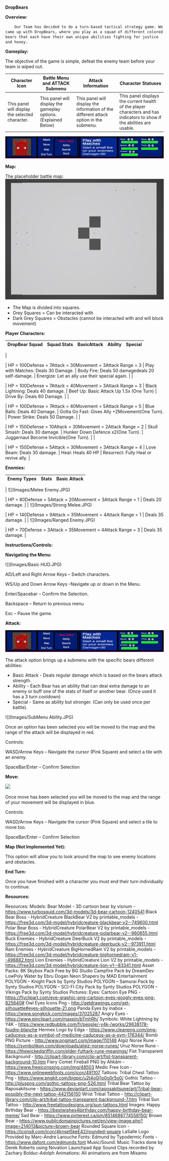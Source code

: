 **DropBears**

**Overview:**

        Our Team has decided to do a turn-based tactical strategy game. We came up with DropBears, where you play as a squad of different colored bears that each have their own unique abilities fighting for justice and honey.

**Gameplay:**

The objective of the game is simple, defeat the enemy team before your team is wiped out.

| Character Icon | Battle Menu and ATTACK Submenu | Attack Information | Character Statuses |
| --- | --- | --- | --- |
| This panel will display the selected character. | This panel will display the gameplay options. (Explained Below) | This panel will display the information of the different attack option in the submenu. | This panel displays the current health of the player characters and has indicators to show if the abilities are usable. |

 ![](Images/AttackSubMenu.JPG)

**Map:**

The placeholder battle map: ![](Images/Map.JPG)

- The Map is divided into squares.
- Grey Squares = Can be interacted with
- Dark Grey Squares = Obstacles (cannot            be interacted with and will block movement)

**Player Characters:**

| DropBear Squad | Squad Stats | BasicAttack | Ability | Special |
| --- | --- | --- | --- | --- |
|



 | HP = 100Defense = 7Attack = 30Movement = 3Attack Range = 3 | Play with Matches:  Deals 30 Damage. | Body Fire: Deals 50 damagedeals 20 self-damage. | Energize: Let an ally use their special again. |
|


 | HP = 100Defense = 7Attack = 40Movement = 3Attack Range = 3 | Black Lightning: Deals 40 damage. | Beef Up: Basic Attack Up 1.5x (One Turn) | Drive By: Deals 60 Damage. |
|



 | HP = 100Defense = 7Attack = 40Movement = 5Attack Range = 5 | Blue Balls: Deals 40 Damage. | Gotta Go Fast: Gives Ally +2Movement(One Turn). | Power Strike: Deals 50 Damage. |
|


 | HP = 150Defense = 10Attack = 30Movement = 2Attack Range = 2 | Skull Smash: Deals 30 damage. | Hunker Down Defence x2(One Turn). | Juggernaut Become Invicible(One Turn). |
|



 | HP = 150Defense = 5Attack = 30Movement = 3Attack Range = 4 | Love Beam: Deals 30 damage. | Heal: Heals 40 HP | Resurrect: Fully Heal or revive ally. |





**Enemies:**

| Enemy Types | Stats | Basic Attack |
| --- | --- | --- |
|
 ![](Images/Melee Enemy.JPG)


 | HP = 80Defense = 5Attack = 20Movement = 3Attack Range = 1 |   Deals 20 damage. |
|
 ![](Images/Strong Melee.JPG)


 | HP = 140Defense = 9Attack = 35Movement = 4Attack Range = 1 |   Deals 35 damage.  |
|
 ![](Images/Ranged Enemy.JPG)


 | HP = 70Defense = 3Attack = 35Movement = 4Attack Range = 3 |   Deals 35 damage. |

**Instructions/Controls:**

**Navigating the Menu:**

 ![](Images/Basic HUD.JPG)

AD/Left and Right Arrow Keys – Switch characters.

WS/Up and Down Arrow Keys –Navigate up or down in the Menu.

Enter/Spacebar – Confirm the Selection.

Backspace – Return to previous menu

Esc – Pause the game.

**Attack:**

 ![](Images/AttackSubMenu.JPG)

The attack option brings up a submenu with the specific bears different abilities:

- Basic Attack - Deals regular damage which is based on the bears attack strength.
- Ability - Each Bear has an ability that can deal extra damage to an enemy or buff one of the stats of itself or another bear. (Once used it has a 3 turn cooldown)
- Special -  Same as ability but stronger. (Can only be used once per battle).

 ![](Images/SubMenu Ability.JPG)

Once an option has been selected you will be moved to the map and the range of the attack will be displayed in red.

Controls:

WASD/Arrow Keys – Navigate the cursor (Pink Square) and select a tile with an enemy.

SpaceBar/Enter – Confirm Selection

**Move:**

 ![](Images/MoveControls.JPG)

Once move has been selected you will be moved to the map and the range of your movement will be displayed in blue.

Controls:

WASD/Arrow Keys – Navigate the cursor (Pink Square) and select a tile to move too.

SpaceBar/Enter – Confirm Selection

**Map (Not Implemented Yet):**

This option will allow you to look around the map to see enemy locations and obstacles.

**End Turn:**

Once you have finished with a character you must end their turn individually to continue.

**Resources:**

Resources:
Models:
Bear Model - 3D cartoon bear by visnum - https://www.turbosquid.com/3d-models/3d-bear-cartoon-1240541
Black Bear Boss - HybridCreature BlackBear V2 by printable_models - https://free3d.com/3d-model/hybridcreature-blackbear-v2--749600.html
Polar Bear Boss - HybridCreature PolarBear V2 by printable_models - https://free3d.com/3d-model/hybridcreature-polarbear-v2--960655.html
Buck Enemies - HybridCreature DeerBuck V2 by printable_models -
https://free3d.com/3d-model/hybridcreature-deerbuck-v2--973911.html
Ram Enemies - HybridCreature BigHornedRam V2 by printable_models -
https://free3d.com/3d-model/hybridcreature-bighornedram-v1--496882.html
Lion Enemies - HybridCreature Lion V2 by printable_models -
https://free3d.com/3d-model/hybridcreature-lion-v1--83341.html
Asset Packs:
8K Skybox Pack Free by BG Studio
Campfire Pack by DreamDev
LowPoly Water by Ebru Dogan
Neon Shapers by MAD Entertainment
POLYGON – Knight Pack by Synty Studios
POLYGON – Samurai Pack by Synty Studios
POLYGON – SCI-FI City Pack by Synty Studios
POLYGON – Vikings Pack by Synty Studios
Pictures:
Eyes:
Cartoon Eye PNG - https://flyclipart.com/eye-graphic-png-cartoon-eyes-googly-eyes-png-825640#
Owl Eyes Icons Png - http://getdrawings.com/get-silhouette#eyes-silhouette-21.png
Panda Eyes by inabox - https://www.songkick.com/images/37025287
Angry Eyes - https://www.pinclipart.com/maxpin/bTmhRh/
Symbols:
White Lightning by Y4K - https://www.redbubble.com/fr/people/-y4k-/works/29638178-foudre-blanche
Hermes Logo by Edga - https://www.cleanpng.com/png-caduceus-as-a-symbol-of-medicine-caduceus-as-a-sym-176344/
Bomb PNG Picture - http://www.pngmart.com/image/110146
Algiz Norse Rune - https://symbolikon.com/downloads/algiz-norse-runes/
Uruz Norse Rune - https://thewickedgriffin.com/elder-futhark-rune-meanings/
Fist Transparent Background - http://clipart-library.com/clip-art/fist-transparent-background-10.htm
Fiery Comet Fireball PNG by Ahkâm - https://www.freeiconspng.com/img/48503
Medic Free Icon - https://www.onlinewebfonts.com/icon/491107
Tattoos:
Tribal Chest Tattoo Png - https://www.pngkit.com/bigpic/u2t4o0i1o0o0r5o0/
Gothic Tattoo - http://pluspng.com/gothic-tattoos-png-526.html
Tribal Bear Tattoo by Raposakitsune - https://www.deviantart.com/raposakitsune/art/Tribal-bear-possibly-the-next-tattoo-442156150
Wrist Tribal Tattoo - http://clipart-library.com/clip-art/tribal-tattoo-transparent-background-7.htm
Tribal Sun Tattoo - http://www.freetattoodesigns.org/sun-tattoos.html
Images:
Happy Birthday Bear - https://bestwishes4birthday.com/happy-birthday-bear-meme/
Sad Bear - https://www.pinterest.ca/pin/8514686774558150/
Brown Bear - https://www.publicdomainpictures.net/en/view-image.php?image=214013&picture=brown-bear
Rounded Square Icon - https://icons8.com/icon/4knsel5keE42/rounded-square
LaSalle Logo Provided by Marc-Andre Larouche
Fonts:
Edmund by Typodermic Fonts - https://www.dafont.com/edmunds.font
Music/Sound:
Music Tracks done by Derek Roberts using Novation Launchpad App 
Sound Clips recorded by Zachary Bolduc-Adolph
Animations:
All animations are from Mixamo

